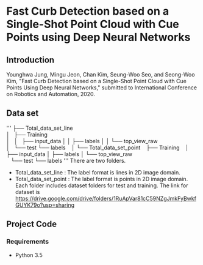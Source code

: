 # Fast Curb Detection based on a Single-Shot Point Cloud with Cue Points using Deep Neural Networks
## **Introduction**

Younghwa Jung, Mingu Jeon, Chan Kim, Seung-Woo Seo, and Seong-Woo Kim, "Fast Curb Detection based on a Single-Shot Point Cloud with Cue Points Using Deep Neural Networks," submitted to International Conference on Robotics and Automation, 2020.
## Data set
'''
├── Total_data_set_line\
│   ├── Training\
│   │   ├── input_data
│   │   ├── labels
│   │   └── top_view_raw   
│   └── test
        └── labels            
│
└── Total_data_set_point
    ├── Training
    │   ├── input_data
    │   ├── labels
    │   └── top_view_raw   
    └── test
        └── labels
'''
There are two folders.
* Total_data_set_line : The label format is lines in 2D image domain.
* Total_data_set_point : The label format is points in 2D image domain.
Each folder includes dataset folders for test and training.
The link for dataset is https://drive.google.com/drive/folders/1RuApVar81cC59NZgJmkFyBwkfGUYK79o?usp=sharing


## Project Code 
### Requirements
* Python 3.5


